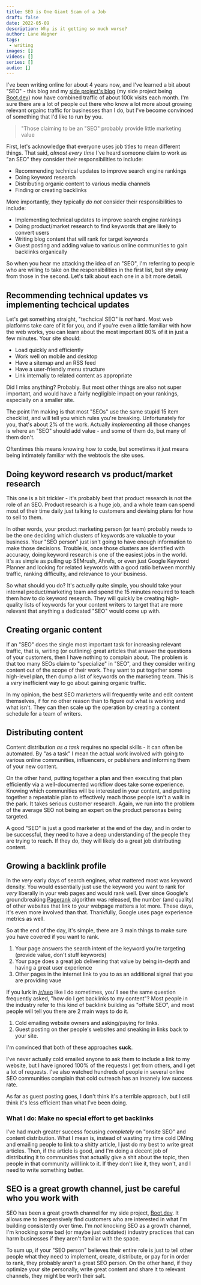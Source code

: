```yaml
---
title: SEO is One Giant Scam of a Job
draft: false
date: 2022-05-09
description: Why is it getting so much worse?
author: Lane Wagner
tags:
 - writing
images: []
videos: []
series: []
audio: []
---
```


I've been writing online for about 4 years now, and I've learned a bit about "SEO" - this blog and my [side project's blog](https://blog.boot.dev) (my side project being [Boot.dev](https://boot.dev)) now have combined traffic of about 100k visits each month. I'm sure there are a lot of people out there who know a lot more about growing relevant orgainc traffic for businesses than I do, but I've become convinced of something that I'd like to run by you.

> "Those claiming to be an "SEO" probably provide little marketing value

First, let's acknowledge that everyone uses job titles to mean different things. That said, *almost every time* I've heard someone claim to work as "an SEO" they consider their responsibilities to include:

* Recommending technical updates to improve search engine rankings
* Doing keyword research
* Distributing organic content to various media channels
* Finding or creating backlinks

More importantly, they typically *do not* consider their responsibilities to include:

* Implementing technical updates to improve search engine rankings
* Doing product/market research to find keywords that are likely to convert users
* Writing blog content that will rank for target keywords
* Guest posting and adding value to various online communities to gain backlinks organically

So when you hear me attacking the idea of an "SEO", I'm referring to people who are willing to take on the responsibilities in the first list, but shy away from those in the second. Let's talk about each one in a bit more detail.

## Recommending technical updates vs implementing techcical updates

Let's get something straight, "techcical SEO" is *not* hard. Most web platforms take care of it for you, and if you're even a little familiar with how the web works, you can learn about the most important 80% of it in just a few minutes. Your site should:

* Load quickly and efficiently
* Work well on mobile and desktop
* Have a sitemap and an RSS feed
* Have a user-friendly menu structure
* Link internally to related content as appropriate

Did I miss anything? Probably. But most other things are also not super important, and would have a fairly negligible impact on your rankings, especially on a smaller site.

The point I'm making is that most "SEOs" use the same stupid 15 item checklist, and will tell you which rules you're breaking. Unfortunately for you, that's about 2% of the work. Actually *implementing* all those changes is where an "SEO" should add value - and some of them do, but many of them don't.

Oftentimes this means knowing how to code, but sometimes it just means being intimately familiar with the webtools the site uses.

## Doing keyword research vs product/market research

This one is a bit trickier - it's probably best that product research is not the role of an SEO. Product research is a huge job, and a whole team can spend most of their time daily just talking to customers and devising plans for how to sell to them.

In other words, your product marketing person (or team) probably needs to be the one deciding which clusters of keywords are valuable to your business. Your "SEO person" just isn't going to have enough information to make those decisions. Trouble is, once those clusters are identified with accuracy, doing keyword research is one of the easiest jobs in the world. It's as simple as pulling up SEMrush, Ahrefs, or even just Google Keyword Planner and looking for related keywords with a good ratio between monthly traffic, ranking difficulty, and relevance to your business.

So what should you do? It's actually quite simple, you should take your internal product/marketing team and spend the 15 minutes required to teach them how to do keyword research. They will quickly be creating high-quality lists of keywords for your content writers to target that are more relevant that anything a dedicated "SEO" would come up with.

## Creating organic content

If an "SEO" does the single most important task for increasing relevant traffic, that is, writing (or outlining) great articles that answer the questions of your customers, then I have nothing to complain about. The problem is that too many SEOs claim to "specialize" in "SEO", and they consider writing content out of the scope of their work. They want to put together some high-level plan, then dump a list of keywords on the marketing team. This is a *very* inefficient way to go about gaining organic traffic.

In my opinion, the best SEO marketers will frequently write and edit content themselves, if for no other reason than to figure out what is working and what isn't. They can then scale up the operation by creating a content schedule for a team of writers.

## Distributing content

Content distribution *as a task* requires no special skills - it can often be automated. By "as a task" I mean the actual work involved with going to various online communities, influencers, or publishers and informing them of your new content.

On the other hand, putting together a plan and then executing that plan efficiently via a well-documented workflow does take some experience. Knowing which communities will be interested in your content, and putting together a repeatable plan to effectively reach those people isn't a walk in the park. It takes serious customer research. Again, we run into the problem of the average SEO not being an expert on the product personas being targeted.

A good "SEO" is just a good marketer at the end of the day, and in order to be successful, they need to have a deep understanding of the people they are trying to reach. If they do, they will likely do a great job distributing content.

## Growing a backlink profile

In the *very* early days of search engines, what mattered most was keyword density. You would essentially just use the keyword you want to rank for *very* liberally in your web pages and would rank well. Ever since Google's groundbreaking [Pagerank](https://en.wikipedia.org/wiki/PageRank) algorithm was released, the number (and quality) of other websites that link to your webpage matters a lot more. These days, it's even more involved than that. Thankfully, Google uses page experience metrics as well.

So at the end of the day, it's simple, there are 3 main things to make sure you have covered if you want to rank.

1. Your page answers the search intent of the keyword you're targeting (provide value, don't stuff keywords)
2. Your page does a great job delivering that value by being in-depth and having a great user experience
3. Other pages in the internet link to you to as an additional signal that you are providing vaue

If you lurk in [/r/seo](https://reddit.com/r/seo) like I do sometimes, you'll see the same question frequently asked, "how do I get backlinks to my content"? Most people in the industry refer to this kind of backlink building as "offsite SEO", and most people will tell you there are 2 main ways to do it.

1. Cold emailing website owners and asking/paying for links.
2. Guest posting on ther people's websites and sneaking in links back to your site.

I'm convinced that both of these approaches **suck**.

I've never actually cold emailed anyone to ask them to include a link to my website, but I have ignored 100% of the requests I get from others, and I get a lot of requests. I've also watched hundreds of people in several online SEO communities complain that cold outreach has an insanely low success rate.

As far as guest posting goes, I don't think it's a terrible approach, but I still think it's less efficient than what I've been doing.

### What I do: Make no special effort to get backlinks

I've had much greater success focusing *completely* on "onsite SEO" and content distribution. What I mean is, instead of wasting my time cold DMing and emailing people to link to a shitty article, I just do my best to write great articles. Then, if the article is good, and I'm doing a decent job of distributing it to communities that actually give a shit about the topic, then people in that community will link to it. If they don't like it, they won't, and I need to write something better.

## SEO is a great growth channel, just be careful who you work with

SEO has been a great growth channel for my side project, [Boot.dev](https://boot.dev). It allows me to inexpensively find customers who are interested in what I'm building consistently over time. I'm *not* knocking SEO as a growth channel, I'm knocking some bad (or maybe just outdated) industry practices that can harm businesses if they aren't familiar with the space.

To sum up, if your "SEO person" believes their entire role is just to tell other people what they need to implement, create, distribute, or pay for in order to rank, they probably aren't a great SEO person. On the other hand, if they optimize your site personally, write great content and share it to relevant channels, they might be worth their salt.
